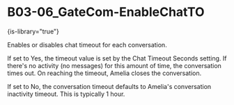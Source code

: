 # B03-06_GateCom-EnableChatTO

{is-library="true"}

<snippet id="B03-06_GateCom-EnableChatTO_snippet">



Enables or disables chat timeout for each conversation.

If set to Yes, the timeout value is set by the Chat Timeout Seconds setting. If there's no activity (no messages) for this amount of time, the conversation times out. On reaching the timeout, Amelia closes the conversation.

If set to No, the conversation timeout defaults to Amelia's conversation inactivity timeout. This is typically 1 hour.


</snippet>